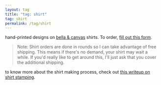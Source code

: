 ```yaml
---
layout: tag
title: "tag: shirt"
tag: shirt
permalink: /tag/shirt
---
```


hand-printed designs on [bella & canvas](https://shop.bellacanvas.com/) shirts. To order, [fill out this form](https://forms.gle/HN9udc9k95MQdUZi8).

> Note: Shirt orders are done in rounds so I can take advantage of free shipping. This means if there's no demand, your shirt may wait a while. If you'd really like to get around this, I'll just ask that you cover the additional shipping.

to know more about the shirt making process, check out [this writeup on shirt stamping](shirt-making).
